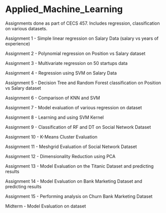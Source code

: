 # Applied_Machine_Learning
Assignments done as part of CECS 457. Includes regression, classification on various datasets.

Assignment 1 - Simple linear regression on Salary Data (salary vs years of experience)

Assignment 2 - Polynomial regression on Position vs Salary dataset

Assignment 3 - Multivariate regression on 50 startups data

Assignment 4 - Regression using SVM on Salary Data

Assignment 5 - Decision Tree and Random Forest classification on Position vs Salary dataset

Assignment 6 - Comparison of KNN and SVM

Assignment 7 - Model evaluation of various regression on dataset

Assignment 8 - Learning and using SVM Kernel

Assignment 9 - Classification of RF and DT on Social Network Dataset

Assignment 10 - K-Means Cluster Evaluation

Assignment 11 - Meshgrid Evaluation of Social Network Dataset

Assignment 12 - Dimensionality Reduction using PCA

Assignment 13 - Model Evaluation on the Titanic Dataset and predicting results

Assignment 14 - Model Evaluation on Bank Marketing Dataset and predicting results

Assignment 15 - Performing analysis on Churn Bank Marketing Dataset

Midterm - Model Evaluation on dataset
